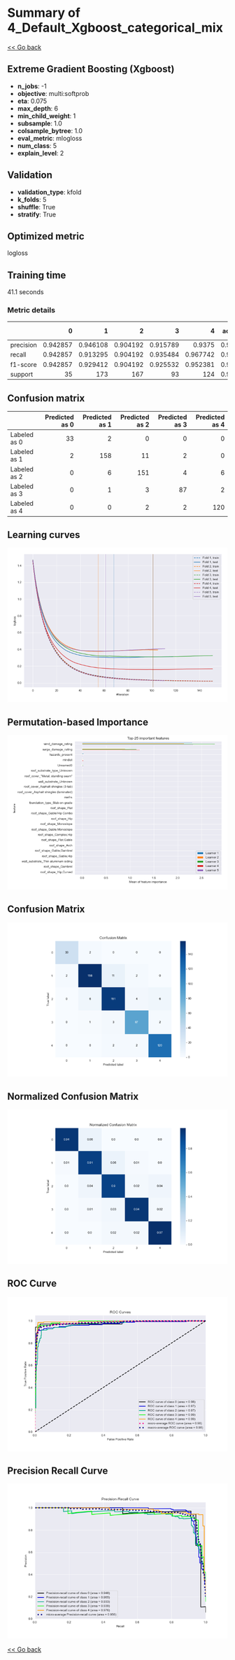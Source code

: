 # Summary of 4_Default_Xgboost_categorical_mix

[<< Go back](../README.md)


## Extreme Gradient Boosting (Xgboost)
- **n_jobs**: -1
- **objective**: multi:softprob
- **eta**: 0.075
- **max_depth**: 6
- **min_child_weight**: 1
- **subsample**: 1.0
- **colsample_bytree**: 1.0
- **eval_metric**: mlogloss
- **num_class**: 5
- **explain_level**: 2

## Validation
 - **validation_type**: kfold
 - **k_folds**: 5
 - **shuffle**: True
 - **stratify**: True

## Optimized metric
logloss

## Training time

41.1 seconds

### Metric details
|           |         0 |          1 |          2 |         3 |          4 |   accuracy |   macro avg |   weighted avg |   logloss |
|:----------|----------:|-----------:|-----------:|----------:|-----------:|-----------:|------------:|---------------:|----------:|
| precision |  0.942857 |   0.946108 |   0.904192 |  0.915789 |   0.9375   |   0.927365 |    0.929289 |       0.927525 |  0.305642 |
| recall    |  0.942857 |   0.913295 |   0.904192 |  0.935484 |   0.967742 |   0.927365 |    0.932714 |       0.927365 |  0.305642 |
| f1-score  |  0.942857 |   0.929412 |   0.904192 |  0.925532 |   0.952381 |   0.927365 |    0.930875 |       0.927294 |  0.305642 |
| support   | 35        | 173        | 167        | 93        | 124        |   0.927365 |  592        |     592        |  0.305642 |


## Confusion matrix
|              |   Predicted as 0 |   Predicted as 1 |   Predicted as 2 |   Predicted as 3 |   Predicted as 4 |
|:-------------|-----------------:|-----------------:|-----------------:|-----------------:|-----------------:|
| Labeled as 0 |               33 |                2 |                0 |                0 |                0 |
| Labeled as 1 |                2 |              158 |               11 |                2 |                0 |
| Labeled as 2 |                0 |                6 |              151 |                4 |                6 |
| Labeled as 3 |                0 |                1 |                3 |               87 |                2 |
| Labeled as 4 |                0 |                0 |                2 |                2 |              120 |

## Learning curves
![Learning curves](learning_curves.png)

## Permutation-based Importance
![Permutation-based Importance](permutation_importance.png)
## Confusion Matrix

![Confusion Matrix](confusion_matrix.png)


## Normalized Confusion Matrix

![Normalized Confusion Matrix](confusion_matrix_normalized.png)


## ROC Curve

![ROC Curve](roc_curve.png)


## Precision Recall Curve

![Precision Recall Curve](precision_recall_curve.png)



[<< Go back](../README.md)
